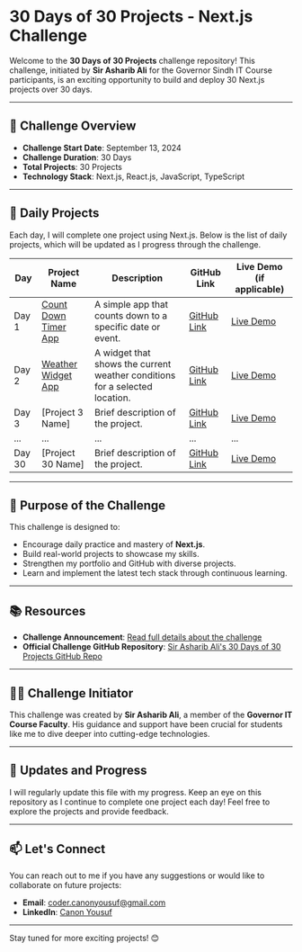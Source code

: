 # 30 Days of 30 Projects - Next.js Challenge

Welcome to the **30 Days of 30 Projects** challenge repository! This challenge, initiated by **Sir Asharib Ali** for the Governor Sindh IT Course participants, is an exciting opportunity to build and deploy 30 Next.js projects over 30 days.

---

## 🚀 Challenge Overview

- **Challenge Start Date**: September 13, 2024
- **Challenge Duration**: 30 Days
- **Total Projects**: 30 Projects
- **Technology Stack**: Next.js, React.js, JavaScript, TypeScript

---

## 📅 Daily Projects

Each day, I will complete one project using Next.js. Below is the list of daily projects, which will be updated as I progress through the challenge.

| Day  | Project Name                  | Description                                       | GitHub Link                                  | Live Demo (if applicable) |
|------|-------------------------------|---------------------------------------------------|----------------------------------------------|---------------------------|
| Day 1| [Count Down Timer App](https://cy-countdown-app.vercel.app/)      | A simple app that counts down to a specific date or event. | [GitHub Link](https://github.com/canon-yousuf/governor-sindh-it-course/tree/main/quarter2/30-Days-Projects/count-down-timer-app)                             | [Live Demo](https://cy-countdown-app.vercel.app/)             |
| Day 2| [Weather Widget App](#)        | A widget that shows the current weather conditions for a selected location. | [GitHub Link](#)                             | [Live Demo](#)             |
| Day 3| [Project 3 Name]               | Brief description of the project.                 | [GitHub Link](#)                             | [Live Demo](#)             |
| ...  | ...                             | ...                                               | ...                                          | ...                        |
| Day 30| [Project 30 Name]             | Brief description of the project.                 | [GitHub Link](#)                             | [Live Demo](#)             |

---

## 🌟 Purpose of the Challenge

This challenge is designed to:

- Encourage daily practice and mastery of **Next.js**.
- Build real-world projects to showcase my skills.
- Strengthen my portfolio and GitHub with diverse projects.
- Learn and implement the latest tech stack through continuous learning.

---

## 📚 Resources

- **Challenge Announcement**: [Read full details about the challenge](https://asharibali.medium.com/introducing-the-30-days-of-30-projects-challenge-8c8ef35f0a04)
- **Official Challenge GitHub Repository**: [Sir Asharib Ali's 30 Days of 30 Projects GitHub Repo](https://github.com/AsharibAli/30days-of-30projects)

---

## 👨‍🏫 Challenge Initiator

This challenge was created by **Sir Asharib Ali**, a member of the **Governor IT Course Faculty**. His guidance and support have been crucial for students like me to dive deeper into cutting-edge technologies.

---

## 📝 Updates and Progress

I will regularly update this file with my progress. Keep an eye on this repository as I continue to complete one project each day! Feel free to explore the projects and provide feedback.

---

## 📫 Let's Connect

You can reach out to me if you have any suggestions or would like to collaborate on future projects:

- **Email**: [coder.canonyousuf@gmail.com](mailto:coder.canonyousuf@gmail.com)
- **LinkedIn**: [Canon Yousuf](https://www.linkedin.com/in/canonyousuf/)

---

Stay tuned for more exciting projects! 😊
